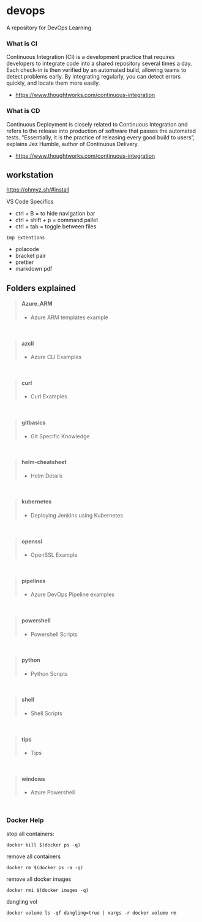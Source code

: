 # devops
A repository for DevOps Learning


### What is CI
Continuous Integration (CI) is a development practice that requires developers to integrate code into a shared repository several times a day. Each check-in is then verified by an automated build, allowing teams to detect problems early.
By integrating regularly, you can detect errors quickly, and locate them more easily.
- https://www.thoughtworks.com/continuous-integration

### What is CD
Continuous Deployment is closely related to Continuous Integration and refers to the release into production of software that passes the automated tests.
"Essentially, it is the practice of releasing every good build to users”, explains Jez Humble, author of Continuous Delivery.
- https://www.thoughtworks.com/continuous-integration

## workstation
https://ohmyz.sh/#install
</p>
VS Code Specifics
</p>

- ctrl + B = to hide navigation bar
- ctrl + shift + p = command pallet
- ctrl + tab = toggle between files

</p>

`Imp Extentions`
- polacode
- bracket pair 
- prettier
- markdown pdf


## Folders explained


> #### **Azure_ARM**
>
> - Azure ARM templates example
</br>


> #### **azcli**
>
> - Azure CLI Examples
</br>

> #### **curl**
>
> - Curl Examples
</br>

> #### **gitbasics**
>
> - Git Specific Knowledge
</br>


> #### **helm-cheatsheet**
>
> - Helm Details
</br>


> #### **kubernetes**
>
> - Deploying Jenkins using Kubernetes
</br>


> #### **openssl**
>
> - OpenSSL Example 
</br>


> #### **pipelines**
>
> - Azure DevOps Pipeline examples
</br>


> #### **powershell**
>
> - Powershell Scripts
</br>

> #### **python**
>
> - Python Scripts
</br>

> #### **shell**
>
> - Shell Scripts
</br>


> #### **tips**
>
> - Tips
</br>

> #### **windows**
>
> - Azure Powershell
</br>



### Docker Help 

stop all containers:
```
docker kill $(docker ps -q)
````
remove all containers
```
docker rm $(docker ps -a -q)
```

remove all docker images
```
docker rmi $(docker images -q)
```

dangling vol
```
docker volume ls -qf dangling=true | xargs -r docker volume rm
```
